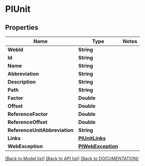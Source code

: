 # PIUnit

## Properties
Name | Type | Notes
------------ | ------------- | -------------
**WebId** | **String**
**Id** | **String**
**Name** | **String**
**Abbreviation** | **String**
**Description** | **String**
**Path** | **String**
**Factor** | **Double**
**Offset** | **Double**
**ReferenceFactor** | **Double**
**ReferenceOffset** | **Double**
**ReferenceUnitAbbreviation** | **String**
**Links** | **[**PIUnitLinks**](../models/PIUnitLinks.md)**
**WebException** | **[**PIWebException**](../models/PIWebException.md)**

[[Back to Model list]](../../DOCUMENTATION.md#documentation-for-models) [[Back to API list]](../../DOCUMENTATION.md#documentation-for-api-endpoints) [[Back to DOCUMENTATION]](../../DOCUMENTATION.md)
